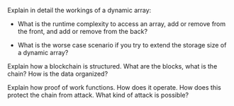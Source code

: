Explain in detail the workings of a dynamic array:

- What is the runtime complexity to access an array, add or remove from the front, and add or remove from the back?
    
- What is the worse case scenario if you try to extend the storage size of a dynamic array?


Explain how a blockchain is structured. What are the blocks, what is the chain? How is the data organized?

Explain how proof of work functions. How does it operate. How does this protect the chain from attack. What kind of attack is possible?

